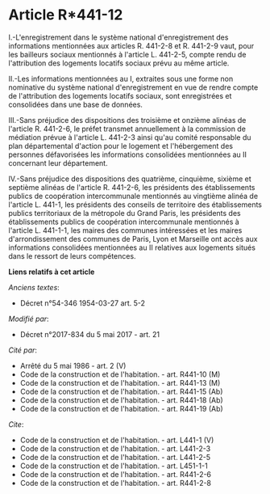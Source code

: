 # Article R*441-12

I.-L'enregistrement dans le système national d'enregistrement des informations mentionnées aux articles R. 441-2-8 et R.
441-2-9 vaut, pour les bailleurs sociaux mentionnés à l'article L. 441-2-5, compte rendu de l'attribution des logements
locatifs sociaux prévu au même article.

II.-Les informations mentionnées au I, extraites sous une forme non nominative du système national d'enregistrement en vue de
rendre compte de l'attribution des logements locatifs sociaux, sont enregistrées et consolidées dans une base de données.

III.-Sans préjudice des dispositions des troisième et onzième alinéas de l'article R. 441-2-6, le préfet transmet
annuellement à la commission de médiation prévue à l'article L. 441-2-3 ainsi qu'au comité responsable du plan départemental
d'action pour le logement et l'hébergement des personnes défavorisées les informations consolidées mentionnées au II
concernant leur département.

IV.-Sans préjudice des dispositions des quatrième, cinquième, sixième et septième alinéas de l'article R. 441-2-6, les
présidents des établissements publics de coopération intercommunale mentionnés au vingtième alinéa de l'article L. 441-1, les
présidents des conseils de territoire des établissements publics territoriaux de la métropole du Grand Paris, les présidents
des établissements publics de coopération intercommunale mentionnés à l'article L. 441-1-1, les maires des communes
intéressées et les maires d'arrondissement des communes de Paris, Lyon et Marseille ont accès aux informations consolidées
mentionnées au II relatives aux logements situés dans le ressort de leurs compétences.

**Liens relatifs à cet article**

_Anciens textes_:

  - Décret n°54-346 1954-03-27 art. 5-2

_Modifié par_:

  - Décret n°2017-834 du 5 mai 2017 - art. 21

_Cité par_:

  - Arrêté du 5 mai 1986 - art. 2 (V)
  - Code de la construction et de l'habitation. - art. R441-10 (M)
  - Code de la construction et de l'habitation. - art. R441-13 (M)
  - Code de la construction et de l'habitation. - art. R441-15 (Ab)
  - Code de la construction et de l'habitation. - art. R441-18 (Ab)
  - Code de la construction et de l'habitation. - art. R441-19 (Ab)

_Cite_:

  - Code de la construction et de l'habitation. - art. L441-1 (V)
  - Code de la construction et de l'habitation. - art. L441-2-3
  - Code de la construction et de l'habitation. - art. L441-2-5
  - Code de la construction et de l'habitation. - art. L451-1-1
  - Code de la construction et de l'habitation. - art. R441-2-6
  - Code de la construction et de l'habitation. - art. R441-2-8
